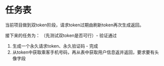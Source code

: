 # 任务表

当前项目做到双token阶段，请求token过期由刷新token再次生成返回。

接下来的任务为：
（先测试双token是否可行）- 验证通过
1. 生成一个永久请求token、永久验证码 - 完成
2. 从token中获取乘客手机号码，再从表中获取用户信息返并返回，要求要有头像字段
